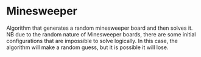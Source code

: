 # Minesweeper
Algorithm that generates a random minesweeper board and then solves it. 
NB due to the random nature of Minesweeper boards, there are some initial configurations that are impossible to solve logically.
In this case, the algorithm will make a random guess, but it is possible it will lose.
